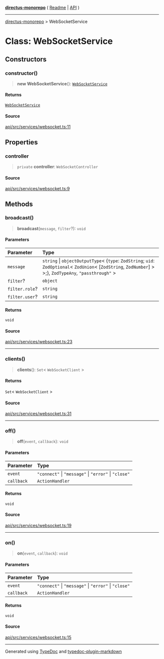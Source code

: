 [**directus-monorepo**](../README.md) ( [Readme](../README.md) \| [API](../API.md) )

---

[directus-monorepo](../API.md) > WebSocketService

# Class: WebSocketService

## Constructors

### constructor()

> **new WebSocketService**(): [`WebSocketService`](class.WebSocketService.md)

#### Returns

[`WebSocketService`](class.WebSocketService.md)

#### Source

[api/src/services/websocket.ts:11](https://github.com/directus/directus/blob/67c008df3/api/src/services/websocket.ts#L11)

## Properties

### controller

> `private` **controller**: `WebSocketController`

#### Source

[api/src/services/websocket.ts:9](https://github.com/directus/directus/blob/67c008df3/api/src/services/websocket.ts#L9)

## Methods

### broadcast()

> **broadcast**(`message`, `filter`?): `void`

#### Parameters

| Parameter      | Type                                                                                                                                                             |
| :------------- | :--------------------------------------------------------------------------------------------------------------------------------------------------------------- |
| `message`      | `string` \| `objectOutputType`\< \{`type`: `ZodString`; `uid`: `ZodOptional`\< `ZodUnion`\< [`ZodString`, `ZodNumber`] \> \>;}, `ZodTypeAny`, `"passthrough"` \> |
| `filter`?      | `object`                                                                                                                                                         |
| `filter.role`? | `string`                                                                                                                                                         |
| `filter.user`? | `string`                                                                                                                                                         |

#### Returns

`void`

#### Source

[api/src/services/websocket.ts:23](https://github.com/directus/directus/blob/67c008df3/api/src/services/websocket.ts#L23)

---

### clients()

> **clients**(): `Set`\< `WebSocketClient` \>

#### Returns

`Set`\< `WebSocketClient` \>

#### Source

[api/src/services/websocket.ts:31](https://github.com/directus/directus/blob/67c008df3/api/src/services/websocket.ts#L31)

---

### off()

> **off**(`event`, `callback`): `void`

#### Parameters

| Parameter  | Type                                                 |
| :--------- | :--------------------------------------------------- |
| `event`    | `"connect"` \| `"message"` \| `"error"` \| `"close"` |
| `callback` | `ActionHandler`                                      |

#### Returns

`void`

#### Source

[api/src/services/websocket.ts:19](https://github.com/directus/directus/blob/67c008df3/api/src/services/websocket.ts#L19)

---

### on()

> **on**(`event`, `callback`): `void`

#### Parameters

| Parameter  | Type                                                 |
| :--------- | :--------------------------------------------------- |
| `event`    | `"connect"` \| `"message"` \| `"error"` \| `"close"` |
| `callback` | `ActionHandler`                                      |

#### Returns

`void`

#### Source

[api/src/services/websocket.ts:15](https://github.com/directus/directus/blob/67c008df3/api/src/services/websocket.ts#L15)

---

Generated using [TypeDoc](https://typedoc.org/) and
[typedoc-plugin-markdown](https://www.npmjs.com/package/typedoc-plugin-markdown)
